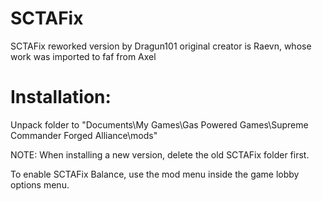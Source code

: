 # SCTAFix
SCTAFix reworked version by Dragun101
original creator is Raevn, whose work was imported to faf from Axel

# Installation:
Unpack folder to "Documents\My Games\Gas Powered Games\Supreme Commander Forged Alliance\mods"

NOTE: When installing a new version, delete the old SCTAFix folder first.

To enable SCTAFix Balance, use the mod menu inside the game lobby options menu.
